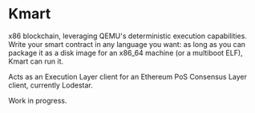 # Kmart

x86 blockchain, leveraging QEMU's deterministic execution capabilities. Write your smart contract in any language you want: as long as you can package it as a disk image for an x86\_64 machine (or a multiboot ELF), Kmart can run it.

Acts as an Execution Layer client for an Ethereum PoS Consensus Layer client, currently Lodestar.

Work in progress.
